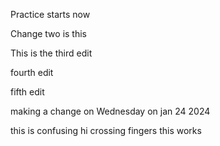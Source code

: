 Practice starts now

Change two is this


This is the third edit


fourth edit

fifth edit

making a change on Wednesday on jan 24 2024

this is confusing hi
crossing fingers this works
